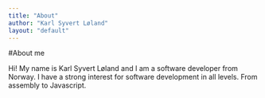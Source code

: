 ```yaml
---
title: "About"
author: "Karl Syvert Løland"
layout: "default"
---
```


#About me

Hi! My name is Karl Syvert Løland and I am a software developer from Norway. I have a strong interest for software development in all levels. From assembly to Javascript.
